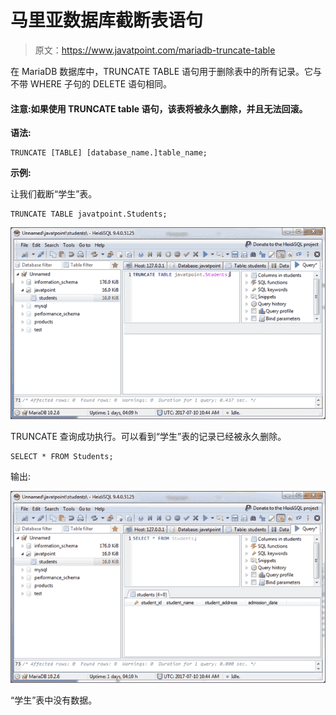 # 马里亚数据库截断表语句

> 原文：<https://www.javatpoint.com/mariadb-truncate-table>

在 MariaDB 数据库中，TRUNCATE TABLE 语句用于删除表中的所有记录。它与不带 WHERE 子句的 DELETE 语句相同。

#### 注意:如果使用 TRUNCATE table 语句，该表将被永久删除，并且无法回滚。

**语法:**

```
TRUNCATE [TABLE] [database_name.]table_name; 

```

**示例:**

让我们截断“学生”表。

```
TRUNCATE TABLE javatpoint.Students; 

```

![Mariadb Truncate table statement 1](img/3f90f8ac39dbdd5dfa0eeb75e14f38cc.png)

TRUNCATE 查询成功执行。可以看到“学生”表的记录已经被永久删除。

```
SELECT * FROM Students; 

```

输出:

![Mariadb Truncate table statement 2](img/0970b38bab13f5c05709367010ebef61.png)

“学生”表中没有数据。